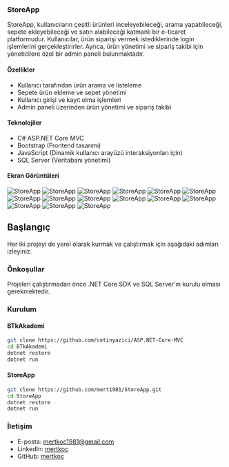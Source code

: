 ### StoreApp

StoreApp, kullanıcıların çeşitli ürünleri inceleyebileceği, arama yapabileceği, sepete ekleyebileceği ve satın alabileceği katmanlı bir e-ticaret platformudur. Kullanıcılar, ürün siparişi vermek istediklerinde login işlemlerini gerçekleştirirler. Ayrıca, ürün yönetimi ve sipariş takibi için yöneticilere özel bir admin paneli bulunmaktadır.

#### Özellikler

- Kullanıcı tarafından ürün arama ve listeleme
- Sepete ürün ekleme ve sepet yönetimi
- Kullanıcı girişi ve kayıt olma işlemleri
- Admin paneli üzerinden ürün yönetimi ve sipariş takibi

#### Teknolojiler

- C# ASP.NET Core MVC
- Bootstrap (Frontend tasarımı)
- JavaScript (Dinamik kullanıcı arayüzü interaksiyonları için)
- SQL Server (Veritabanı yönetimi)

#### Ekran Görüntüleri

![StoreApp](ReadmeImages/1.png)
![StoreApp](ReadmeImages/2.png)
![StoreApp](ReadmeImages/3.png)
![StoreApp](ReadmeImages/4.png)
![StoreApp](ReadmeImages/5.png)
![StoreApp](ReadmeImages/6.png)
![StoreApp](ReadmeImages/7.png)
![StoreApp](ReadmeImages/8.png)
![StoreApp](ReadmeImages/9.png)
![StoreApp](ReadmeImages/10.png)
![StoreApp](ReadmeImages/11.png)
![StoreApp](ReadmeImages/12.png)
![StoreApp](ReadmeImages/13.png)
![StoreApp](ReadmeImages/14.png)
![StoreApp](ReadmeImages/15.png)

## Başlangıç

Her iki projeyi de yerel olarak kurmak ve çalıştırmak için aşağıdaki adımları izleyiniz.

### Önkoşullar

Projeleri çalıştırmadan önce .NET Core SDK ve SQL Server'ın kurulu olması gerekmektedir.

### Kurulum

#### BTkAkademi

```bash
git clone https://github.com/cetinyazici/ASP.NET-Core-MVC
cd BTkAkademi
dotnet restore
dotnet run
```

#### StoreApp

```bash
git clone https://github.com/mert1981/StoreApp.git
cd StoreApp
dotnet restore
dotnet run
```

### İletişim

- E-posta: mertkoc1981@gmail.com
- LinkedIn: [mertkoc](https://www.linkedin.com/in/mert-ko%C3%A7-a477a0200/)
- GitHub: [mertkoc](https://github.com/mert1981)
